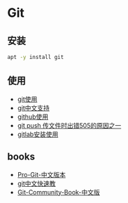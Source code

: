 # Git

## 安装

```bash
apt -y install git
```

## 使用

* [git使用](git.use.md)
* [git中文支持](git.chinese.md)
* [github使用](github/github.use.md)
* [git push 传文件时出错505的原因之一](github/git.push.error.505.md)
* [gitlab安装使用](gitlab.install/readme.md)

## books

* [Pro-Git-中文版本](books/Pro-Git-中文版本.pdf)
* [git中文快速教](books/git中文快速教.pdf)
* [Git-Community-Book-中文版](books/Git-Community-Book-中文版.pdf)
